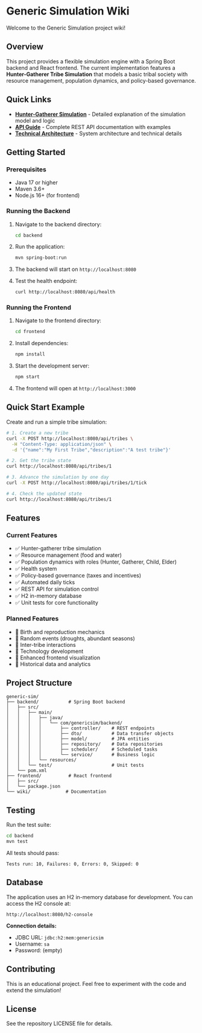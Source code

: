 # Generic Simulation Wiki

Welcome to the Generic Simulation project wiki!

## Overview

This project provides a flexible simulation engine with a Spring Boot backend and React frontend. The current implementation features a **Hunter-Gatherer Tribe Simulation** that models a basic tribal society with resource management, population dynamics, and policy-based governance.

## Quick Links

- **[Hunter-Gatherer Simulation](Hunter-Gatherer-Simulation.md)** - Detailed explanation of the simulation model and logic
- **[API Guide](API-Guide.md)** - Complete REST API documentation with examples
- **[Technical Architecture](Technical-Architecture.md)** - System architecture and technical details

## Getting Started

### Prerequisites
- Java 17 or higher
- Maven 3.6+
- Node.js 16+ (for frontend)

### Running the Backend

1. Navigate to the backend directory:
   ```bash
   cd backend
   ```

2. Run the application:
   ```bash
   mvn spring-boot:run
   ```

3. The backend will start on `http://localhost:8080`

4. Test the health endpoint:
   ```bash
   curl http://localhost:8080/api/health
   ```

### Running the Frontend

1. Navigate to the frontend directory:
   ```bash
   cd frontend
   ```

2. Install dependencies:
   ```bash
   npm install
   ```

3. Start the development server:
   ```bash
   npm start
   ```

4. The frontend will open at `http://localhost:3000`

## Quick Start Example

Create and run a simple tribe simulation:

```bash
# 1. Create a new tribe
curl -X POST http://localhost:8080/api/tribes \
  -H "Content-Type: application/json" \
  -d '{"name":"My First Tribe","description":"A test tribe"}'

# 2. Get the tribe state
curl http://localhost:8080/api/tribes/1

# 3. Advance the simulation by one day
curl -X POST http://localhost:8080/api/tribes/1/tick

# 4. Check the updated state
curl http://localhost:8080/api/tribes/1
```

## Features

### Current Features
- ✅ Hunter-gatherer tribe simulation
- ✅ Resource management (food and water)
- ✅ Population dynamics with roles (Hunter, Gatherer, Child, Elder)
- ✅ Health system
- ✅ Policy-based governance (taxes and incentives)
- ✅ Automated daily ticks
- ✅ REST API for simulation control
- ✅ H2 in-memory database
- ✅ Unit tests for core functionality

### Planned Features
- 🔲 Birth and reproduction mechanics
- 🔲 Random events (droughts, abundant seasons)
- 🔲 Inter-tribe interactions
- 🔲 Technology development
- 🔲 Enhanced frontend visualization
- 🔲 Historical data and analytics

## Project Structure

```
generic-sim/
├── backend/           # Spring Boot backend
│   ├── src/
│   │   ├── main/
│   │   │   ├── java/
│   │   │   │   └── com/genericsim/backend/
│   │   │   │       ├── controller/    # REST endpoints
│   │   │   │       ├── dto/           # Data transfer objects
│   │   │   │       ├── model/         # JPA entities
│   │   │   │       ├── repository/    # Data repositories
│   │   │   │       ├── scheduler/     # Scheduled tasks
│   │   │   │       └── service/       # Business logic
│   │   │   └── resources/
│   │   └── test/                      # Unit tests
│   └── pom.xml
├── frontend/          # React frontend
│   ├── src/
│   └── package.json
└── wiki/             # Documentation
```

## Testing

Run the test suite:

```bash
cd backend
mvn test
```

All tests should pass:
```
Tests run: 10, Failures: 0, Errors: 0, Skipped: 0
```

## Database

The application uses an H2 in-memory database for development. You can access the H2 console at:

```
http://localhost:8080/h2-console
```

**Connection details:**
- JDBC URL: `jdbc:h2:mem:genericsim`
- Username: `sa`
- Password: (empty)

## Contributing

This is an educational project. Feel free to experiment with the code and extend the simulation!

## License

See the repository LICENSE file for details.
